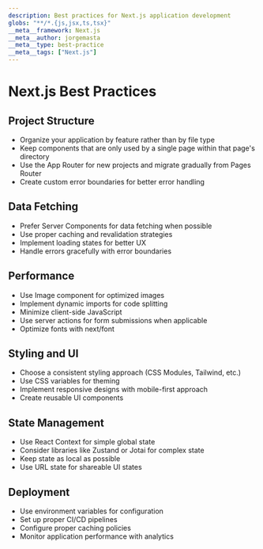 ```yaml
---
description: Best practices for Next.js application development
globs: "**/*.{js,jsx,ts,tsx}"
__meta__framework: Next.js
__meta__author: jorgemasta
__meta__type: best-practice
__meta__tags: ["Next.js"]
---
```


# Next.js Best Practices

## Project Structure

- Organize your application by feature rather than by file type
- Keep components that are only used by a single page within that page's directory
- Use the App Router for new projects and migrate gradually from Pages Router
- Create custom error boundaries for better error handling

## Data Fetching

- Prefer Server Components for data fetching when possible
- Use proper caching and revalidation strategies
- Implement loading states for better UX
- Handle errors gracefully with error boundaries

## Performance

- Use Image component for optimized images
- Implement dynamic imports for code splitting
- Minimize client-side JavaScript
- Use server actions for form submissions when applicable
- Optimize fonts with next/font

## Styling and UI

- Choose a consistent styling approach (CSS Modules, Tailwind, etc.)
- Use CSS variables for theming
- Implement responsive designs with mobile-first approach
- Create reusable UI components

## State Management

- Use React Context for simple global state
- Consider libraries like Zustand or Jotai for complex state
- Keep state as local as possible
- Use URL state for shareable UI states

## Deployment

- Use environment variables for configuration
- Set up proper CI/CD pipelines
- Configure proper caching policies
- Monitor application performance with analytics